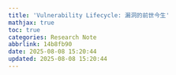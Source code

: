 ```yaml
---
title: 'Vulnerability Lifecycle: 漏洞的前世今生'
mathjax: true
toc: true
categories: Research Note
abbrlink: 14b8fb90
date: 2025-08-08 15:20:44
updated: 2025-08-08 15:20:44
---
```

